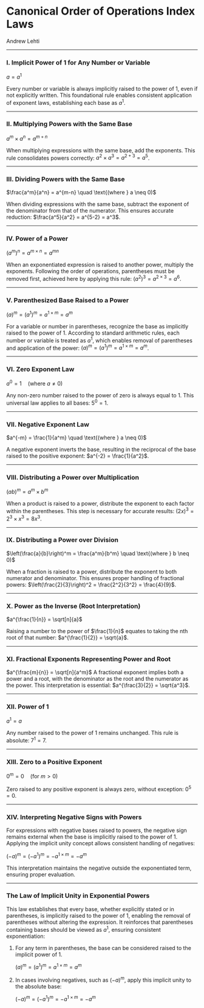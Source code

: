 # Canonical Order of Operations Index Laws
Andrew Lehti

---

### I. **Implicit Power of 1 for Any Number or Variable**
$a = a^1$

Every number or variable is always implicitly raised to the power of 1, even if not explicitly written. This foundational rule enables consistent application of exponent laws, establishing each base as $a^1$.

---

### II. **Multiplying Powers with the Same Base**
$a^m \times a^n = a^{m+n}$

When multiplying expressions with the same base, add the exponents. This rule consolidates powers correctly: $a^2 \times a^3 = a^{2+3} = a^5$.

---

### III. **Dividing Powers with the Same Base**
$\frac{a^m}{a^n} = a^{m-n} \quad \text{(where } a \neq 0)$

When dividing expressions with the same base, subtract the exponent of the denominator from that of the numerator. This ensures accurate reduction: $\frac{a^5}{a^2} = a^{5-2} = a^3$.

---

### IV. **Power of a Power**
$(a^m)^n = a^{m \times n} = a^{mn}$

When an exponentiated expression is raised to another power, multiply the exponents. Following the order of operations, parentheses must be removed first, achieved here by applying this rule: $(a^2)^3 = a^{2 \times 3} = a^6$.

---

### V. **Parenthesized Base Raised to a Power**
$(a)^m = (a^1)^m = a^{1 \times m} = a^m$

For a variable or number in parentheses, recognize the base as implicitly raised to the power of 1. According to standard arithmetic rules, each number or variable is treated as $a^1$, which enables removal of parentheses and application of the power: $(a)^m = (a^1)^m = a^{1 \times m} = a^m$.

---

### VI. **Zero Exponent Law**
$a^0 = 1 \quad \text{(where } a \neq 0)$

Any non-zero number raised to the power of zero is always equal to 1. This universal law applies to all bases: $5^0 = 1$.

---

### VII. **Negative Exponent Law**
$a^{-m} = \frac{1}{a^m} \quad \text{(where } a \neq 0)$

A negative exponent inverts the base, resulting in the reciprocal of the base raised to the positive exponent: $a^{-2} = \frac{1}{a^2}$.

---

### VIII. **Distributing a Power over Multiplication**
$(ab)^m = a^m \times b^m$

When a product is raised to a power, distribute the exponent to each factor within the parentheses. This step is necessary for accurate results: $(2x)^3 = 2^3 \times x^3 = 8x^3$.

---

### IX. **Distributing a Power over Division**
$\left(\frac{a}{b}\right)^m = \frac{a^m}{b^m} \quad \text{(where } b \neq 0)$

When a fraction is raised to a power, distribute the exponent to both numerator and denominator. This ensures proper handling of fractional powers: $\left(\frac{2}{3}\right)^2 = \frac{2^2}{3^2} = \frac{4}{9}$.

---

### X. **Power as the Inverse (Root Interpretation)**
$a^{\frac{1}{n}} = \sqrt[n]{a}$

Raising a number to the power of $\frac{1}{n}$ equates to taking the nth root of that number: $a^{\frac{1}{2}} = \sqrt{a}$.

---

### XI. **Fractional Exponents Representing Power and Root**
$a^{\frac{m}{n}} = \sqrt[n]{a^m}$
A fractional exponent implies both a power and a root, with the denominator as the root and the numerator as the power. This interpretation is essential: $a^{\frac{3}{2}} = \sqrt{a^3}$.

---

### XII. **Power of 1**
$a^1 = a$

Any number raised to the power of 1 remains unchanged. This rule is absolute: $7^1 = 7$.

---

### XIII. **Zero to a Positive Exponent**
$0^m = 0 \quad \text{(for } m > 0)$

Zero raised to any positive exponent is always zero, without exception: $0^5 = 0$.

---

### XIV. **Interpreting Negative Signs with Powers**
For expressions with negative bases raised to powers, the negative sign remains external when the base is implicitly raised to the power of 1. Applying the implicit unity concept allows consistent handling of negatives:

$(-a)^m = (-a^1)^m = -a^{1 \times m} = -a^m$

This interpretation maintains the negative outside the exponentiated term, ensuring proper evaluation.

---

### **The Law of Implicit Unity in Exponential Powers**
This law establishes that every base, whether explicitly stated or in parentheses, is implicitly raised to the power of 1, enabling the removal of parentheses without altering the expression. It reinforces that parentheses containing bases should be viewed as $a^1$, ensuring consistent exponentiation:

1. For any term in parentheses, the base can be considered raised to the implicit power of 1.
   
   $(a)^m = (a^1)^m = a^{1 \times m} = a^m$

2. In cases involving negatives, such as $(-a)^m$, apply this implicit unity to the absolute base:
   
   $(-a)^m = (-a^1)^m = -a^{1 \times m} = -a^m$
